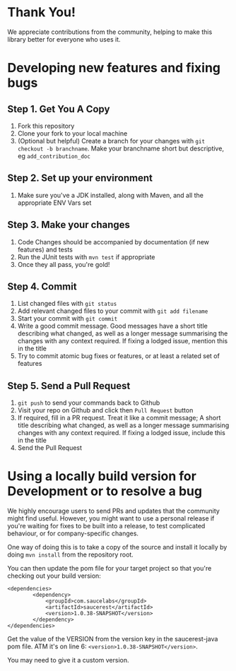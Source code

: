 # Thank You!
We appreciate contributions from the community, helping to make this library better for everyone who uses it.

# Developing new features and fixing bugs
## Step 1. Get You A Copy
1. Fork this repository
2. Clone your fork to your local machine
3. (Optional but helpful) Create a branch for your changes with `git checkout -b branchname`.  Make your branchname short but descriptive, eg `add_contribution_doc`

## Step 2. Set up your environment
1. Make sure you've a JDK installed, along with Maven, and all the appropriate ENV Vars set

## Step 3. Make your changes
1. Code Changes should be accompanied by documentation (if new features) and tests
2. Run the JUnit tests with `mvn test` if appropriate
3. Once they all pass, you're gold!

## Step 4. Commit
1. List changed files with `git status`
2. Add relevant changed files to your commit with `git add filename`
3. Start your commit with `git commit`
4. Write a good commit message.  Good messages have a short title describing what changed, as well as a longer message summarising the changes with any context required. If fixing a lodged issue, mention this in the title
5. Try to commit atomic bug fixes or features, or at least a related set of features

## Step 5. Send a Pull Request
1. `git push` to send your commands back to Github
2. Visit your repo on Github and click then `Pull Request` button
3. If required, fill in a PR request.  Treat it like a commit message; A short title describing what changed, as well as a longer message summarising changes with any context required.  If fixing a lodged issue, include this in the title
4. Send the Pull Request

# Using a locally build version for Development or to resolve a bug
We highly encourage users to send PRs and updates that the community might find useful.  However, you might want to use a personal release if you're waiting for fixes to be built into a release, to test complicated behaviour, or for company-specific changes.

One way of doing this is to take a copy of the source and install it locally by doing
`mvn install`
from the repository root.

You can then update the pom file for your target project so that you're checking out your build version:

```
<dependencies>
        <dependency>
            <groupId>com.saucelabs</groupId>
            <artifactId>saucerest</artifactId>
            <version>1.0.38-SNAPSHOT</version>
        </dependency>
</dependencies>
```

Get the value of the VERSION from the version key in the saucerest-java pom file.  ATM it's on line 6: `<version>1.0.38-SNAPSHOT</version>`.

You may need to give it a custom version.
